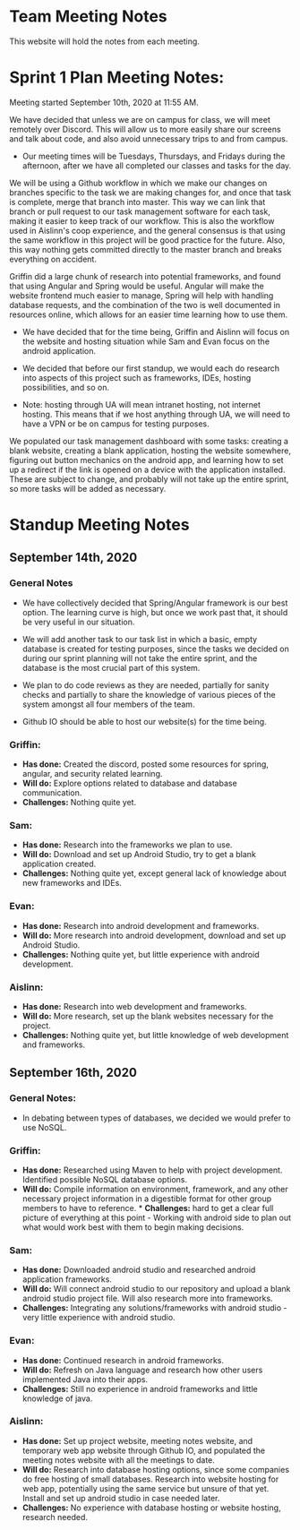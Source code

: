 # Team Meeting Notes

This website will hold the notes from each meeting.


# Sprint 1 Plan Meeting Notes:

Meeting started September 10th, 2020 at 11:55 AM.

We have decided that unless we are on campus for class, we will meet remotely over Discord. This will allow us to more easily share our screens and talk about code, and also avoid unnecessary trips to and from campus.

* Our meeting times will be Tuesdays, Thursdays, and Fridays during the afternoon, after we have all completed our classes and tasks for the day. 

We will be using a Github workflow in which we make our changes on branches specific to the task we are making changes for, and once that task is complete, merge that branch into master. This way we can link that branch or pull request to our task management software for each task, making it easier to keep track of our workflow. This is also the workflow used in Aislinn's coop experience, and the general consensus is that using the same workflow in this project will be good practice for the future. Also, this way nothing gets committed directly to the master branch and breaks everything on accident.

Griffin did a large chunk of research into potential frameworks, and found that using Angular and Spring would be useful. Angular will make the website frontend much easier to manage, Spring will help with handling database requests, and the combination of the two is well documented in resources online, which allows for an easier time learning how to use them.

* We have decided that for the time being, Griffin and Aislinn will focus on the website and hosting situation while Sam and Evan focus on the android application. 

* We decided that before our first standup, we would each do research into aspects of this project such as frameworks, IDEs, hosting possibilities, and so on. 

* Note: hosting through UA will mean intranet hosting, not internet hosting. This means that if we host anything through UA, we will need to have a VPN or be on campus for testing purposes.

We populated our task management dashboard with some tasks: creating a blank website, creating a blank application, hosting the website somewhere, figuring out button mechanics on the android app, and learning how to set up a redirect if the link is opened on a device with the application installed. These are subject to change, and probably will not take up the entire sprint, so more tasks will be added as necessary.



# Standup Meeting Notes

## September 14th, 2020

### General Notes

* We have collectively decided that Spring/Angular framework is our best option. The learning curve is high, but once we work past that, it should be very useful in our situation.

* We will add another task to our task list in which a basic, empty database is created for testing purposes, since the tasks we decided on during our sprint planning will not take the entire sprint, and the database is the most crucial part of this system.

* We plan to do code reviews as they are needed, partially for sanity checks and partially to share the knowledge of various pieces of the system amongst all four members of the team.

* Github IO should be able to host our website(s) for the time being. 


### Griffin:
* **Has done:** Created the discord, posted some resources for spring, angular, and security related learning.  
* **Will do:** Explore options related to database and database communication.  
* **Challenges:** Nothing quite yet.  


### Sam:
* **Has done:** Research into the frameworks we plan to use.  
* **Will do:** Download and set up Android Studio, try to get a blank application created.  
* **Challenges:** Nothing quite yet, except general lack of knowledge about new frameworks and IDEs.  


### Evan:
* **Has done:** Research into android development and frameworks.  
* **Will do:** More research into android development, download and set up Android Studio.  
* **Challenges:** Nothing quite yet, but little experience with android development.  


### Aislinn:
* **Has done:** Research into web development and frameworks.  
* **Will do:** More research, set up the blank websites necessary for the project.  
* **Challenges:** Nothing quite yet, but little knowledge of web development and frameworks.  


## September 16th, 2020

### General Notes:

* In debating between types of databases, we decided we would prefer to use NoSQL. 


### Griffin:
* **Has done:** Researched using Maven to help with project development. Identified possible NoSQL database options.   
* **Will do:** Compile information on environment, framework, and any other necessary project information in a digestible format for other group members to have to reference.   * **Challenges:** hard to get a clear full picture of everything at this point - Working with android side to plan out what would work best with them to begin making decisions.   


### Sam:
* **Has done:** Downloaded android studio and researched android application frameworks.  
* **Will do:** Will connect android studio to our repository and upload a blank android studio project file. Will also research more into frameworks.  
* **Challenges:** Integrating any solutions/frameworks with android studio - very little experience with android studio.  


### Evan:
* **Has done:** Continued research in android frameworks.  
* **Will do:** Refresh on Java language and research how other users implemented Java into their apps.  
* **Challenges:** Still no experience in android frameworks and little knowledge of java.  


### Aislinn:
* **Has done:** Set up project website, meeting notes website, and temporary web app website through Github IO, and populated the meeting notes website with all the meetings to date.  
* **Will do:** Research into database hosting options, since some companies do free hosting of small databases. Research into website hosting for web app, potentially using the same service but unsure of that yet. Install and set up android studio in case needed later.   
* **Challenges:** No experience with database hosting or website hosting, research needed.  
